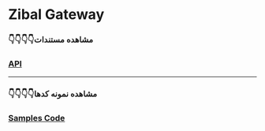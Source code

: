 # Zibal Gateway

### 👇👇👇👇مشاهده مستندات 

### [API](https://help.zibal.ir/IPG/API/)

------

### 👇👇👇👇مشاهده نمونه ‌کدها 
### [Samples Code](https://help.zibal.ir/IPG/Samples/)
